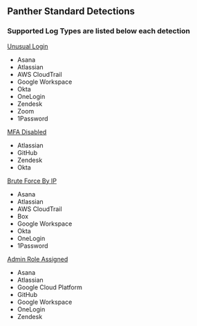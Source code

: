 ## Panther Standard Detections

### Supported Log Types are listed below each detection

[ Unusual Login](../rules/standard_rules/unusual_login.py)

- Asana
- Atlassian
- AWS CloudTrail
- Google Workspace
- Okta
- OneLogin
- Zendesk
- Zoom
- 1Password

[ MFA Disabled](../rules/standard_rules/mfa_disabled.py)

- Atlassian
- GitHub
- Zendesk
- Okta

[ Brute Force By IP](../rules/standard_rules/brute_force_by_ip.py)

- Asana
- Atlassian
- AWS CloudTrail
- Box
- Google Workspace
- Okta
- OneLogin
- 1Password

[ Admin Role Assigned](../rules/standard_rules/admin_assigned.py)

- Asana
- Atlassian
- Google Cloud Platform
- GitHub
- Google Workspace
- OneLogin
- Zendesk

